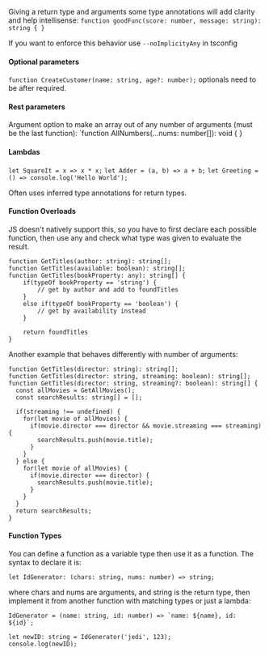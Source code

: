 Giving a return type and arguments some type annotations will add clarity and help intellisense:
`function goodFunc(score: number, message: string): string { }`

If you want to enforce this behavior use `--noImplicityAny` in tsconfig

#### Optional parameters

`function CreateCustomer(name: string, age?: number);` optionals need to be after required.

#### Rest parameters

Argument option to make an array out of any number of arguments (must be the last function):
`function AllNumbers(...nums: number[]): void { }

#### Lambdas

`let SquareIt = x => x * x;`
`let Adder = (a, b) => a + b;`
`let Greeting = () => console.log('Hello World');`

Often uses inferred type annotations for return types.

#### Function Overloads

JS doesn't natively support this, so you have to first declare each possible function, then use any and check what type was given to evaluate the result.
```
function GetTitles(author: string): string[];
function GetTitles(available: boolean): string[];
function GetTitles(bookProperty: any): string[] {
    if(typeOf bookProperty == 'string') {
        // get by author and add to foundTitles
    }
    else if(typeOf bookProperty == 'boolean') {
        // get by availability instead
    }

    return foundTitles
}
```

Another example that behaves differently with number of arguments:

```
function GetTitles(director: string): string[];
function GetTitles(director: string, streaming: boolean): string[];
function GetTitles(director: string, streaming?: boolean): string[] {
  const allMovies = GetAllMovies();
  const searchResults: string[] = [];

  if(streaming !== undefined) {
    for(let movie of allMovies) {
      if(movie.director === director && movie.streaming === streaming) {
        searchResults.push(movie.title);
      }
    }
  } else {
    for(let movie of allMovies) {
      if(movie.director === director) {
        searchResults.push(movie.title);
      }
    }
  }
  return searchResults;    
}
```

#### Function Types

You can define a function as a variable type then use it as a function.  The syntax to declare it is:
```
let IdGenerator: (chars: string, nums: number) => string;
```
where chars and nums are arguments, and string is the return type, then implement it from another function with matching types or just a lambda:
```
IdGenerator = (name: string, id: number) => `name: ${name}, id: ${id}`;

let newID: string = IdGenerator('jedi', 123);
console.log(newID);
```